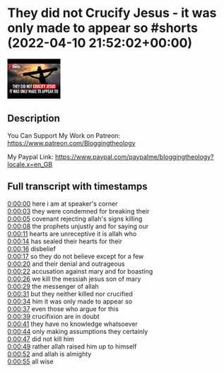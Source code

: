 # They did not Crucify Jesus - it was only made to appear so #shorts (2022-04-10 21:52:02+00:00)

![alt They did not Crucify Jesus - it was only made to appear so #shorts](EbRprrC6InY.jpg "They did not Crucify Jesus - it was only made to appear so #shorts")

## Description

You Can Support My Work on Patreon:
https://www.patreon.com/Bloggingtheology

My Paypal Link: 
https://www.paypal.com/paypalme/bloggingtheology?locale.x=en_GB



## Full transcript with timestamps

[0:00:00](https://youtu.be/EbRprrC6InY?t=0) here i am at speaker's corner  
[0:00:03](https://youtu.be/EbRprrC6InY?t=3) they were condemned for breaking their  
[0:00:05](https://youtu.be/EbRprrC6InY?t=5) covenant rejecting allah's signs killing  
[0:00:08](https://youtu.be/EbRprrC6InY?t=8) the prophets unjustly and for saying our  
[0:00:11](https://youtu.be/EbRprrC6InY?t=11) hearts are unreceptive it is allah who  
[0:00:14](https://youtu.be/EbRprrC6InY?t=14) has sealed their hearts for their  
[0:00:16](https://youtu.be/EbRprrC6InY?t=16) disbelief  
[0:00:17](https://youtu.be/EbRprrC6InY?t=17) so they do not believe except for a few  
[0:00:20](https://youtu.be/EbRprrC6InY?t=20) and their denial and outrageous  
[0:00:22](https://youtu.be/EbRprrC6InY?t=22) accusation against mary and for boasting  
[0:00:26](https://youtu.be/EbRprrC6InY?t=26) we kill the messiah jesus son of mary  
[0:00:29](https://youtu.be/EbRprrC6InY?t=29) the messenger of allah  
[0:00:31](https://youtu.be/EbRprrC6InY?t=31) but they neither killed nor crucified  
[0:00:34](https://youtu.be/EbRprrC6InY?t=34) him it was only made to appear so  
[0:00:37](https://youtu.be/EbRprrC6InY?t=37) even those who argue for this  
[0:00:39](https://youtu.be/EbRprrC6InY?t=39) crucifixion are in doubt  
[0:00:41](https://youtu.be/EbRprrC6InY?t=41) they have no knowledge whatsoever  
[0:00:44](https://youtu.be/EbRprrC6InY?t=44) only making assumptions they certainly  
[0:00:47](https://youtu.be/EbRprrC6InY?t=47) did not kill him  
[0:00:49](https://youtu.be/EbRprrC6InY?t=49) rather allah raised him up to himself  
[0:00:52](https://youtu.be/EbRprrC6InY?t=52) and allah is almighty  
[0:00:55](https://youtu.be/EbRprrC6InY?t=55) all wise  
